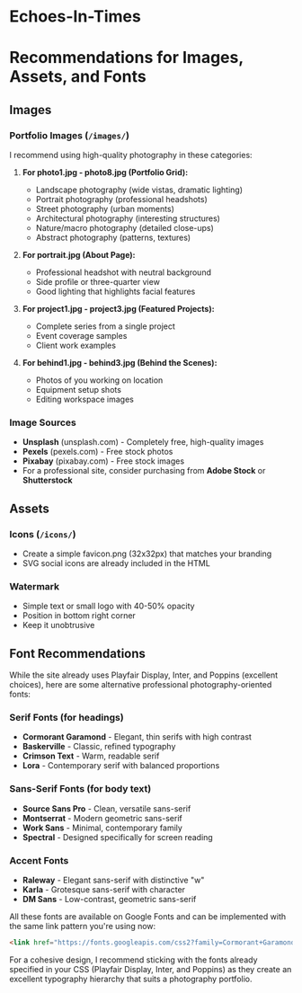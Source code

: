 # Echoes-In-Times





# Recommendations for Images, Assets, and Fonts

## Images

### Portfolio Images (`/images/`)
I recommend using high-quality photography in these categories:

1. **For photo1.jpg - photo8.jpg (Portfolio Grid):**
   - Landscape photography (wide vistas, dramatic lighting)
   - Portrait photography (professional headshots)
   - Street photography (urban moments)
   - Architectural photography (interesting structures)
   - Nature/macro photography (detailed close-ups)
   - Abstract photography (patterns, textures)

2. **For portrait.jpg (About Page):**
   - Professional headshot with neutral background
   - Side profile or three-quarter view
   - Good lighting that highlights facial features

3. **For project1.jpg - project3.jpg (Featured Projects):**
   - Complete series from a single project
   - Event coverage samples
   - Client work examples

4. **For behind1.jpg - behind3.jpg (Behind the Scenes):**
   - Photos of you working on location
   - Equipment setup shots
   - Editing workspace images

### Image Sources
- **Unsplash** (unsplash.com) - Completely free, high-quality images
- **Pexels** (pexels.com) - Free stock photos
- **Pixabay** (pixabay.com) - Free stock images
- For a professional site, consider purchasing from **Adobe Stock** or **Shutterstock**

## Assets

### Icons (`/icons/`)
- Create a simple favicon.png (32x32px) that matches your branding
- SVG social icons are already included in the HTML

### Watermark
- Simple text or small logo with 40-50% opacity
- Position in bottom right corner
- Keep it unobtrusive

## Font Recommendations

While the site already uses Playfair Display, Inter, and Poppins (excellent choices), here are some alternative professional photography-oriented fonts:

### Serif Fonts (for headings)
- **Cormorant Garamond** - Elegant, thin serifs with high contrast
- **Baskerville** - Classic, refined typography
- **Crimson Text** - Warm, readable serif
- **Lora** - Contemporary serif with balanced proportions

### Sans-Serif Fonts (for body text)
- **Source Sans Pro** - Clean, versatile sans-serif
- **Montserrat** - Modern geometric sans-serif
- **Work Sans** - Minimal, contemporary family
- **Spectral** - Designed specifically for screen reading

### Accent Fonts
- **Raleway** - Elegant sans-serif with distinctive "w"
- **Karla** - Grotesque sans-serif with character
- **DM Sans** - Low-contrast, geometric sans-serif

All these fonts are available on Google Fonts and can be implemented with the same link pattern you're using now:

```html
<link href="https://fonts.googleapis.com/css2?family=Cormorant+Garamond:wght@400;600&family=Source+Sans+Pro:wght@400;600&family=Raleway:wght@500&display=swap" rel="stylesheet">
```

For a cohesive design, I recommend sticking with the fonts already specified in your CSS (Playfair Display, Inter, and Poppins) as they create an excellent typography hierarchy that suits a photography portfolio.
